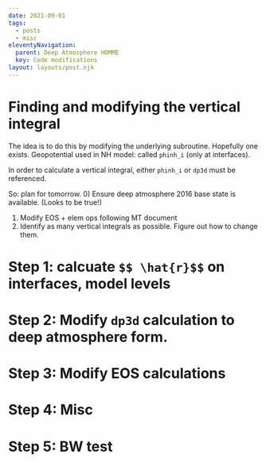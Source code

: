 ```yaml
---
date: 2021-09-01
tags:
  - posts
  - misc
eleventyNavigation:
  parent: Deep Atmosphere HOMME
  key: Code modifications
layout: layouts/post.njk
---
```


# Finding and modifying the vertical integral
The idea is to do this by modifying the underlying subroutine. Hopefully one exists.
Geopotential used in NH model: called `phinh_i` (only at interfaces). 

In order to calculate a vertical integral, either `phinh_i` or `dp3d` must be referenced.

So: plan for tomorrow. 
0) Ensure deep atmosphere 2016 base state is available.  (Looks to be true!)
1) Modify EOS + elem ops following MT document
2) Identify as many vertical integrals as possible. Figure out how to change them.




# Step 1: calcuate `$$ \hat{r}$$` on interfaces, model levels



# Step 2: Modify `dp3d` calculation to deep atmosphere form.



# Step 3: Modify EOS calculations 


# Step 4: Misc


# Step 5: BW test

